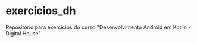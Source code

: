 # exercicios_dh
Repositório para exercícios do curso "Desenvolvimento Android em Kotlin - Digital House"
